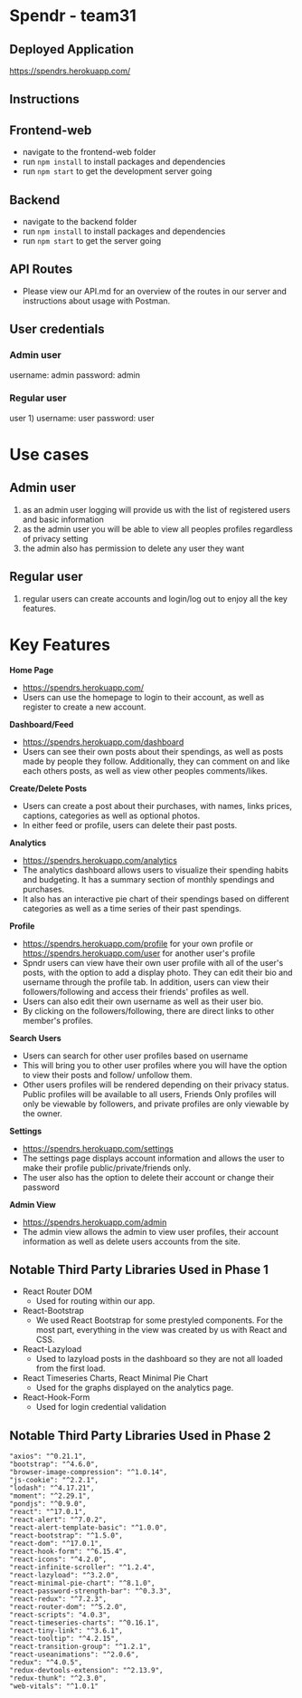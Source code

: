 # Spendr - team31

## Deployed Application

https://spendrs.herokuapp.com/

## Instructions

## Frontend-web

- navigate to the frontend-web folder 
- run `npm install` to install packages and dependencies 
- run `npm start` to get the development server going 

## Backend

 - navigate to the backend folder
 - run `npm install` to install packages and dependencies 
 - run `npm start` to get the server going 

## API Routes
 - Please view our API.md for an overview of the routes in our server and instructions about usage with Postman.

## User credentials

### Admin user

username: admin
password: admin

### Regular user

user 1)
username: user
password: user

# Use cases

## Admin user

1. as an admin user logging will provide us with the list of registered users and basic information
2. as the admin user you will be able to view all peoples profiles regardless of privacy setting
3. the admin also has permission to delete any user they want

## Regular user
1. regular users can create accounts and login/log out to enjoy all the key features.

# Key Features

**Home Page**
 - https://spendrs.herokuapp.com/
 - Users can use the homepage to login to their account, as well as register to create a new account.

**Dashboard/Feed**
 - https://spendrs.herokuapp.com/dashboard
 - Users can see their own posts about their spendings, as well as posts made by people they follow. Additionally, they can comment on and like each others posts, as well as view other peoples comments/likes. 

**Create/Delete Posts**
 - Users can create a post about their purchases, with names, links prices, captions, categories as well as optional photos. 
 - In either feed or profile, users can delete their past posts. 

**Analytics**
 - https://spendrs.herokuapp.com/analytics
 - The analytics dashboard allows users to visualize their spending habits and budgeting. It has a summary section of monthly spendings and purchases.
 - It also has an interactive pie chart of their spendings based on different categories as well as a time series of their past spendings.


**Profile**
 - https://spendrs.herokuapp.com/profile for your own profile or https://spendrs.herokuapp.com/user for another user's profile
 - Spndr users can view have their own user profile with all of the user's posts, with the option to add a display photo. They can edit their bio and username through the profile tab. In addition, users can view their followers/following and access their friends' profiles as well.
 - Users can also edit their own username as well as their user bio.
- By clicking on the followers/following, there are direct links to other member's profiles. 

**Search Users**
 - Users can search for other user profiles based on username 
 - This will bring you to other user profiles where you will have the option to view their posts and follow/ unfollow them.
 - Other users profiles will be rendered depending on their privacy status. Public profiles will be available to all users, Friends Only profiles will only be viewable by followers, and private profiles are only viewable by the owner.

**Settings**
 - https://spendrs.herokuapp.com/settings
 - The settings page displays account information and allows the user to make their profile public/private/friends only.
 - The user also has the option to delete their account or change their password

**Admin View**
- https://spendrs.herokuapp.com/admin
 - The admin view allows the admin to view user profiles, their account information as well as delete users accounts from the site.


## Notable Third Party Libraries Used in Phase 1
- React Router DOM
    - Used for routing within our app.
- React-Bootstrap
    - We used React Bootstrap for some prestyled components. For the most part, everything in the view was created by us with React and CSS.
- React-Lazyload
    - Used to lazyload posts in the dashboard so they are not all loaded from the first load.
- React Timeseries Charts, React Minimal Pie Chart
    - Used for the graphs displayed on the analytics page.
- React-Hook-Form
    - Used for login credential validation

## Notable Third Party Libraries Used in Phase 2
    "axios": "^0.21.1",
    "bootstrap": "^4.6.0",
    "browser-image-compression": "^1.0.14",
    "js-cookie": "^2.2.1",
    "lodash": "^4.17.21",
    "moment": "^2.29.1",
    "pondjs": "^0.9.0",
    "react": "^17.0.1",
    "react-alert": "^7.0.2",
    "react-alert-template-basic": "^1.0.0",
    "react-bootstrap": "^1.5.0",
    "react-dom": "^17.0.1",
    "react-hook-form": "^6.15.4",
    "react-icons": "^4.2.0",
    "react-infinite-scroller": "^1.2.4",
    "react-lazyload": "^3.2.0",
    "react-minimal-pie-chart": "^8.1.0",
    "react-password-strength-bar": "^0.3.3",
    "react-redux": "^7.2.3",
    "react-router-dom": "^5.2.0",
    "react-scripts": "4.0.3",
    "react-timeseries-charts": "^0.16.1",
    "react-tiny-link": "^3.6.1",
    "react-tooltip": "^4.2.15",
    "react-transition-group": "^1.2.1",
    "react-useanimations": "^2.0.6",
    "redux": "^4.0.5",
    "redux-devtools-extension": "^2.13.9",
    "redux-thunk": "^2.3.0",
    "web-vitals": "^1.0.1"
